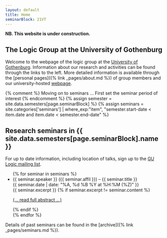 ```yaml
---
layout: default
title: Home
seminarBlock: 21VT
---
```

**NB. This website is under construction.**
## The Logic Group at the University of Gothenburg

Welcome to the webpage of the logic group at the [University of Gothenburg](https://www.gu.se).
Information about our research and activities can be found through the links to the left.
More detailed information is available through the [personal pages]({% link _pages/about.md %}) of group members and our university-hosted [webpage](https://www.gu.se/en/flov/our-research/research-areas/research-in-logic-and-mathematical-methodology).

{% comment %}
  Moving on to seminars ...
  First set the seminar period of interest
{% endcomment %}
{% assign semester = site.data.semesters[page.seminarBlock] %}
{% assign seminars = site.categories['seminars'] | where_exp:"item", "semester.start-date < item.date and item.date < semester.end-date" %}


## Research seminars in {{ site.data.semesters[page.seminarBlock].name }}

For up to date information, including location of talks, sign up to the [GU Logic mailing list](https://listserv.gu.se/sympa/subscribe/logic).

<ul class="seminar">
  {% for seminar in seminars %}
    <li>
      <span class="seminar-speaker">{{ seminar.speaker }}</span> (<span class="seminar-affil">{{ seminar.affil }}</span>) – <span class="seminar-title">{{ seminar.title }}</span>
      <div class="seminar-date">{{ seminar.date | date: "%A, %d %B %Y at %H:%M (%Z)" }}</div>
      <div class="abstract">{{ seminar.excerpt }}
      {% if seminar.excerpt != seminar.content %}
        <p><a href="{% link _pages/seminars.md %}#{{ seminar.speaker | append: '-' | append: seminar.title | slugify }}">(&#8230; read full abstract &#8230;)</a></p>
      {% endif %}
      </div>
    </li>
  {% endfor %}
</ul>

Details of past seminars can be found in the [archive]({% link _pages/seminars.md %}).
